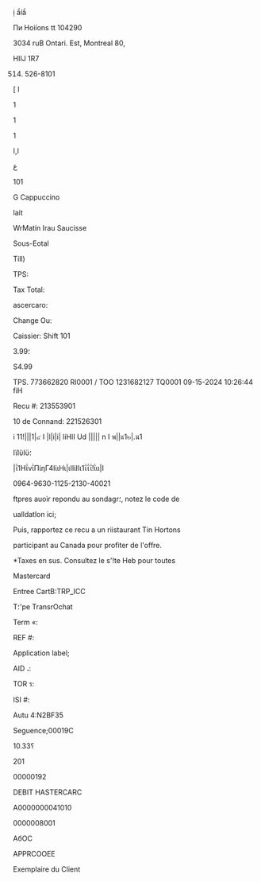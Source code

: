 ị ầíầ

Пи Hoiíons tt 104290

3034 ruB Ontari. Est, Montreal 80,

HIIJ 1R7

0514) 526-8101

[ ا

1

1

1

ا,ا

ع

101

G Cappuccino

lait

WrMatin Irau Saucisse

Sous-Eotal

Till)

TPS:

Tax Total:

ascercaro:

Change Ou:

Caissier: Shift 101

؛3.99

S4.99

TPS. 773662820 RI0001 / TOO 1231682127 TQ0001
09-15-2024 10:26:44 fiH

Recu #: 213553901

10 de Connand: 221526301

i 11!|||1|๔ I |l|i|i| liHII Ud ||||| n I พ||แ1๒|.น1

ΙϊΙϋΙϋ؛

|ΐ1ΗΐνΐΠίηΓ4ΙίιΗι|ιΙΙίΙΙι1ΐΐΐ!ΐιι|Ι

0964-9630-1125-2130-40021

ftpres auoìr repondu au sondagr؛, notez le code de

ualldatlon ici;

Puis, rapportez ce recu a un riistaurant Tin Hortons

participant au Canada pour profiter de l'offre.

*Taxes en sus. Consultez le s'!te Heb pour toutes

Mastercard

Entree CartB:TRP_ICC

T؛'pe TransrOchat

Term «:

REF #:

Application label;

AID ،:

TOR ร:

ISI #:

Autu 4:N2BF35

Seguence;00019C

؟10.33

201

00000192

DEBIT HASTERCARC

Α0000000041010

0000008001

АбОС

APPRCOOEE

Exemplaire du Client

